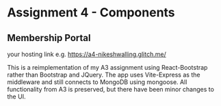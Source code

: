 # Assignment 4 - Components

## Membership Portal

your hosting link e.g. https://a4-nikeshwalling.glitch.me/

This is a reimplementation of my A3 assignment using React-Bootstrap rather than
Bootstrap and JQuery. The app uses Vite-Express as the middleware and still
connects to MongoDB using mongoose. All functionality from A3 is preserved, but
there have been minor changes to the UI.
